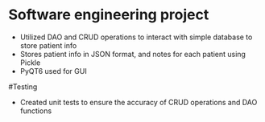 # Software engineering project
- Utilized DAO and CRUD operations to interact with simple database to store patient info
- Stores patient info in JSON format, and notes for each patient using Pickle
- PyQT6 used for GUI

#Testing
- Created unit tests to ensure the accuracy of CRUD operations and DAO functions
